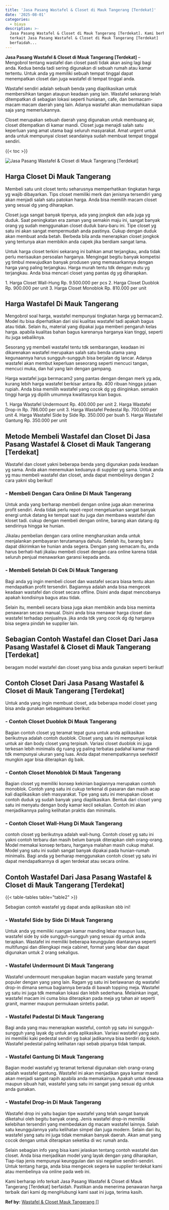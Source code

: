 ```yaml
---
title: 'Jasa Pasang Wastafel & Closet di Mauk Tangerang [Terdekat]'
date: '2025-08-01'
categories:
  - biaya
description: >-
  Jasa Pasang Wastafel & Closet di Mauk Tangerang [Terdekat]. Kami berharap info
  terkait Jasa Pasang Wastafel & Closet di Mauk Tangerang [Terdekat]
  berfaidah...
---
```


**Jasa Pasang Wastafel & Closet di Mauk Tangerang \[Terdekat\]** – Mengobrol tentang wastafel dan closet pasti tidak akan asing lagi bagi anda. Kedua benda tadi sering digunakan di sebuah rumah atau kamar tertentu. Untuk anda yg memiliki sebuah tempat tinggal dapat menempatkan closet dan juga wastafel di tempat tinggal anda.

Wastafel sendiri adalah sebuah benda yang diaplikasikan untuk membersihkan tangan ataupun keadaan yang lain. Wastafel sekarang telah ditempatkan di sebagian lokasi seperti hunianan, cafe, dan bermacam-macam macam daerah yang lain. Adanya wastafel akan memudahkan siapa saja yang memerlukannya.

Closet merupakan sebuah daerah yang digunakan untuk membuang air, closet ditempatkan di kamar mandi. Closet juga menajdi salah satu keperluan yang amat utama bagi seluruh masyarakat. Amat urgent untuk anda untuk mempunyai closet seandainya sudah membuat tempat tinggal sendiri.

{{< toc >}}

![Jasa Pasang Wastafel & Closet di Mauk Tangerang [Terdekat]](/images/wastafel-closet-murah63.png)

## Harga Closet Di Mauk Tangerang

Membeli satu unit closet tentu seharusnya memperhatikan tingkatan harga yg wajib dibayarkan. Tips closet memiliki merk dan jenisnya tersendiri yang akan menjadi salah satu patokan harga. Anda bisa memilih macam closet yang sesuai dg yang diharapkan.

Closet juga sangat banyak tipenya, ada yang jongkok dan ada juga yg duduk. Saat peningkatan era zaman yang semakin maju ini, sangat banyak orang yg sudah menggunakan closet duduk baru-baru ini. Tipe closet yg satu ini akan sangat mempermudah anda pastinya. Cukup dengan duduk akan membuat anda betah. Berbeda bila anda menerapkan closet jongkok yang tentunya akan membikin anda capek jika berdiam sangat lama.

Untuk harga closet terkini sekarang ini bahkan amat terjangkau, anda tidak perlu merisaukan persoalan harganya. Mengingat begitu banyak kompetisi yg timbul mewujudkan banyak produsen yang memasarkannya dengan harga yang paling terjangkau. Harga murah tentu tdk dengan mutu yg terjangkau. Anda bisa mencari closet yang pantas dg yg diharapkan.

1\. Harga Closet Wall-Hung Rp. 9.500.000 per pcs 2. Harga Closet Duoblok Rp. 900.000 per unit 3. Harga Closet Monoblok Rp. 810.000 per unit

## Harga Wastafel Di Mauk Tangerang

Mengobrol soal harga, wastafel mempunyai tingkatan harga yg bermacam2. Model itu bisa diperhatikan dari sisi kualitas wastafel tadi apakah bagus atau tidak. Selain itu, material yang dipakai juga memberi pengaruh kelas harga. apabila kualitas bahan bagus karenanya harganya kian tinggi, seperti itu juga sebaliknya.

Sesorang yg membeli wastafel tentu tdk sembarangan, keadaan ini dikarenakan wastafel merupakan salah satu benda utama yang kegunaannya harus sungguh-sungguh bisa berjalan dg lancar. Adanya wastafel akan membut keperluan seseorang seperti mencuci tangan, mencuci muka, dan hal yang lain dengan gampang.

Harga wastafel juga bermacam2 yang pantas dengan dengan merk yg ada, kurang lebih harga wastafel berkisar antara Rp. 400 ribuan hingga jutaan rupiah. Anda bisa memilih wastafel yang cocok dg yg diinginkan. semakin tinggi harga yg dipilih umumnya kwalitasnya kian bagus.

1\. Harga Wastafel Undermount Rp. 400.000 per unit 2. Harga Wastafel Drop-in Rp. 786.000 per unit 3. Harga Wastafel Pedestal Rp. 700.000 per unit 4. Harga Wastafel Side by Side Rp. 350.000 per buah 5. Harga Wastafel Gantung Rp. 350.000 per unit

## Metode Membeli Wastafel dan Closet Di Jasa Pasang Wastafel & Closet di Mauk Tangerang \[Terdekat\]

Wastafel dan closet yakni beberapa benda yang digunakan pada keadaan yg sama. Anda akan menemukan keduanya di supplier yg sama. Untuk anda yg mau membeli wastafel dan closet, anda dapat membelinya dengan 2 cara yakni sbg berikut!

### \- Membeli Dengan Cara Online Di Mauk Tangerang

Untuk anda yang berharap membeli dengan online juga akan menerima profit sendiri. Anda tidak perlu repot-repot mengeluarkan sangat banyak energi untuk datang ke tempat saat itu juga dan membawa wastafel dan kloset tadi. cukup dengan membeli dengan online, barang akan datang dg sendirinya hingga ke hunian.

Jikalau pembelian dengan cara online mengharuskan anda untuk menjalankan pembayaran terutamanya dahulu. Setelah itu, barang baru dapat dikirimkan ke hunian anda segera. Dengan yang semacam itu, anda harus berhati-hati jikalau membeli closet dengan cara online karena tidak seluruh penjual menawarkan garansi kepada anda.

### \- Membeli Setelah Di Cek Di Mauk Tangerang

Bagi anda yg ingin membeli closet dan wastafel secara biasa tentu akan mendapatkan profit tersendiri. Bagiannya adalah anda bisa mengecek keadaan wastafel dan closet secara offline. Disini anda dapat mencobanya apakah kondisinya bagus atau tidak.

Selain itu, membeli secara biasa juga akan membikin anda bisa meminta penawaran secara manual. Disini anda bisa menawar harga closet dan wastafel terhadap penjualnya. jika anda tdk yang cocok dg dg harganya bisa segera pindah ke supplier lain.

## Sebagian Contoh Wastafel dan Closet Dari Jasa Pasang Wastafel & Closet di Mauk Tangerang \[Terdekat\]

beragam model wastafel dan closet yang bisa anda gunakan seperti berikut!

## Contoh Closet Dari Jasa Pasang Wastafel & Closet di Mauk Tangerang \[Terdekat\]

Untuk anda yang ingin membuat closet, ada beberapa model closet yang bisa anda gunakan sebagaimana berikut:

### \- Contoh Closet Duoblok Di Mauk Tangerang

Bagian contoh closet yg teramat tepat guna untuk anda aplikasikan berikutnya adalah contoh duoblok. Closet yang satu ini mempunyai kotak untuk air dan body closet yang terpisah. Variasi closet duoblok ini juga terkesan lebih minimalis dg ruang yg paling terbatas padahal kamar mandi tdk mempunyai ukuran yang luas. Anda dapat menempatkannya seefektif mungkin agar bisa diterapkan dg baik.

### \- Contoh Closet Monoblok Di Mauk Tangerang

Bagian closet yg memiliki konsep kekinian bagiannya merupakan contoh monoblok. Contoh yang satu ini cukup terkenal di pasaran dan masih acap kali diaplikasikan oleh masyarakat. Tipe yang satu ini merupakan closet contoh duduk yg sudah banyak yang diaplikasikan. Bentuk dari closet yang satu ini menyatu dengan body kamar kecil sekalian. Contoh ini akan menjadikannya paling kelihatan praktis dan minimalis.

### \- Contoh Closet Wall-Hung Di Mauk Tangerang

contoh closet yg berikutnya adalah wall-hung. Contoh closet yg satu ini yakni contoh terbaru dan masih belum banyak diterapkan oleh orang-orang. Model memakai konsep terbaru, harganya malahan masih cukup mahal. Model yang satu ini sudah sangat banyak dipakai pada hunian-rumah minimalis. Bagi anda yg berharap menggunakan contoh closet yg satu ini dapat mendapatkannya di agen terdekat atau secara online.

## Contoh Wastafel Dari Jasa Pasang Wastafel & Closet di Mauk Tangerang \[Terdekat\]

{{< table-tables table="table2" >}}

Sebagian contoh wastafel yg dapat anda aplikasikan sbb ini!

### \- Wastafel Side by Side Di Mauk Tangerang

Untuk anda yg memiliki ruangan kamar manding lebar maupun luas, wastafel side by side sungguh-sungguh yang sesuai dg untuk anda terapkan. Wastafel ini memiliki beberapa keunggulan diantaranya seperti multifungsi dan dilengkapi meja cabinet, format yang lebar dan dapat digunakan untuk 2 orang sekaligus.

### \- Wastafel Undermount Di Mauk Tangerang

Wastafel undermount merupakan bagian macam wastafe yang teramat populer dengan yang yang lain. Ragam yg satu ini berlawanan dg wastafel drop-in dimana semua bagiannya berada di bawah topping meja. Wastafel yg satu ini juga tdk memakan lokasi dan lebih sederhana. Melainkan ingat, wastafel macam ini cuma bisa diterapkan pada meja yg tahan air seperti granit, marmer maupun permukaan sintetis padat.

### \- Wastafel Padestal Di Mauk Tangerang

Bagi anda yang mau menerapkan wasteful, contoh yg satu ini sungguh-sungguh yang layak dg untuk anda aplikasikan. Variasi wastafel yang satu ini memiliki kaki pedestal sendiri yg bakal jadikannya bisa berdiri dg kokoh. Wastafel pedestal paling kelihatan rapi sebab pipanya tidak tampak.

### \- Wastafel Gantung Di Mauk Tangerang

Bagian model wastafel yg teramat terkenal digunakan oleh orang-orang adalah wastafel gantung. Wastafel ini akan menjadikan gaya kamar mandi akan menjadi sangat rapih apabila anda memakainya. Apakah untuk dewasa maupun sibuah hati, wastafel yang satu ini sangat yang sesuai dg untuk anda gunakan.

### \- Wastafel Drop-in Di Mauk Tangerang

Wastafel drop ini yaitu bagian tipe wastafel yang telah sangat banyak diketahui oleh begitu banyak orang. Jenis wastafel drop-in memiliki kelebihan tersendiri yang membedakan dg macam wastafel lainnya. Salah satu keunggulannya yaitu kelihatan simpel dan juga modern. Selain dari itu, wastafel yang satu ini juga tidak memakan banyak daerah. Akan amat yang cocok dengan untuk diterapkan seketika di wc rumah anda.

Selain sebagian info yang bisa kami jelaskan tentang contoh wastafel dan closet. Anda bisa menjadikan model yang layak dengan yang diharapkan, Tiap-tiap jenis mempunyai keunggulan dan sisi negative sendiri-sendiri. Untuk tentang harga, anda bisa mengecek segera ke supplier terdekat kami atau membelinya via online pada web ini.

Kami berharap info terkait Jasa Pasang Wastafel & Closet di Mauk Tangerang \[Terdekat\] berfaidah. Pastikan anda menerima penawaran harga terbaik dari kami dg mengHubungi kami saat ini juga, terima kasih.

**Ref by:** [Wastafel & Closet Mauk Tangerang []](https://id.wikipedia.org/wiki/Wastafel)
